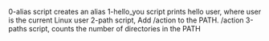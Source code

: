 0-alias script creates an alias
1-hello_you script prints hello user, where user is the current Linux user
2-path script, Add /action to the PATH. /action
3-paths script, counts the number of directories in the PATH
